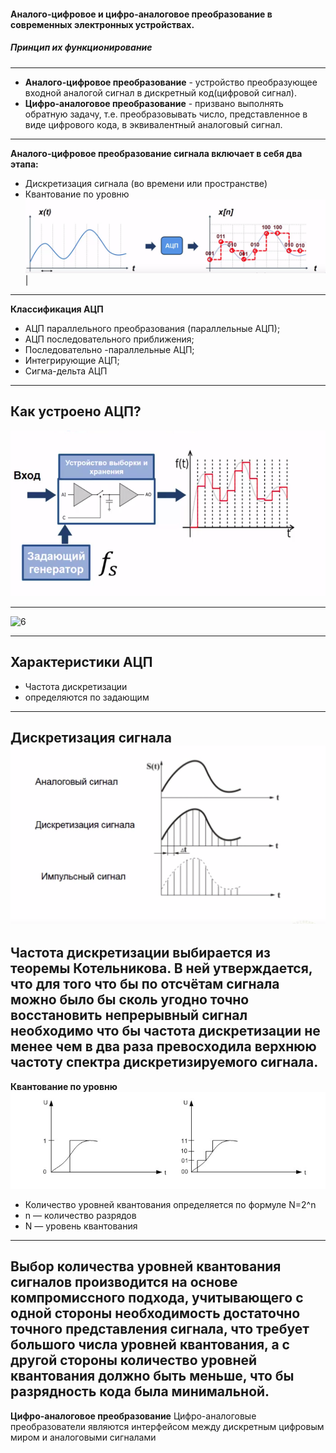 
#### Аналого-цифровое и цифро-аналоговое преобразование в современных электронных устройствах.
##### Принцип их функционирование
---
- **Аналого-цифровое преобразование** - устройство преобразующее входной аналогой сигнал в дискретный код(цифровой сигнал). 
- **Цифро-аналоговое преобразование** - призвано выполнять обратную задачу, т.е. преобразовывать число, представленное в виде цифрового кода, в эквивалентный аналоговый сигнал. 
---
**Аналого-цифровое преобразование сигнала включает в себя два этапа:**
- Дискретизация сигнала (во времени или пространстве)
- Квантование по уровню
![3](assets/images/3.png) |
---
**Классификация АЦП**
- АЦП параллельного преобразования (параллельные АЦП);
- АЦП последовательного приближения;
- Последовательно -параллельные АЦП;
- Интегрирующие АЦП;
- Сигма-дельта АЦП
---
## Как устроено АЦП? 
![5](assets/images/5.png) 

---
![6](assets/images/123.png)

---
## Характеристики АЦП
- Частота дискретизации 
- определяются по задающим 
---
**Дискретизация сигнала**
![1](assets/images/1.png)
---
Частота дискретизации выбирается из теоремы Котельникова. В ней утверждается, что для того что бы по отсчётам сигнала можно было бы сколь угодно точно восстановить непрерывный сигнал необходимо что бы частота дискретизации не менее чем в два раза превосходила верхнюю частоту спектра дискретизируемого сигнала.
---
**Квантование по уровню**
![2](assets/images/2.png)
- Количество уровней квантования определяется по формуле N=2^n
- n — количество разрядов
- N — уровень квантования
---
Выбор количества уровней квантования сигналов производится на основе компромиссного подхода, учитывающего с одной стороны необходимость достаточно точного представления сигнала, что требует большого числа уровней квантования, а с другой стороны количество уровней квантования должно быть меньше, что бы разрядность кода была минимальной.
---
**Цифро-аналоговое преобразование**
Цифро-аналоговые преобразователи являются интерфейсом между дискретным цифровым миром и аналоговыми сигналами
